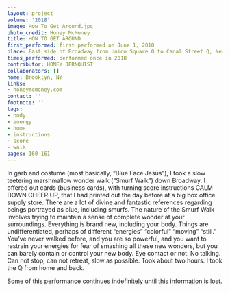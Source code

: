 ```yaml
---
layout: project
volume: '2018'
image: How_To_Get_Around.jpg
photo_credit: Honey McMoney
title: HOW TO GET AROUND
first_performed: first performed on June 1, 2018
place: East side of Broadway from Union Square Q to Canal Street Q, New York, NY
times_performed: performed once in 2018
contributor: HONEY JERNQUIST
collaborators: []
home: Brooklyn, NY
links:
- honeymcmoney.com
contact: ''
footnote: ''
tags:
- body
- energy
- home
- instructions
- score
- walk
pages: 160-161
---
```


In garb and costume (most basically, “Blue Face Jesus”), I took a slow teetering marshmallow wonder walk (“Smurf Walk”) down Broadway. I offered out cards (business cards), with turning score instructions CALM DOWN CHEER UP, that I had printed out the day before at a big box office supply store. There are a lot of divine and fantastic references regarding beings portrayed as blue, including smurfs. The nature of the Smurf Walk involves trying to maintain a sense of complete wonder at your surroundings. Everything is brand new, including your body. Things are undifferentiated, perhaps of different “energies” “colorful” “moving” “still.” You’ve never walked before, and you are so powerful, and you want to restrain your energies for fear of smashing all these new wonders, but you can barely contain or control your new body. Eye contact or not. No talking. Can not stop, can not retreat, slow as possible. Took about two hours. I took the Q from home and back.

Some of this performance continues indefinitely until this information is lost.
